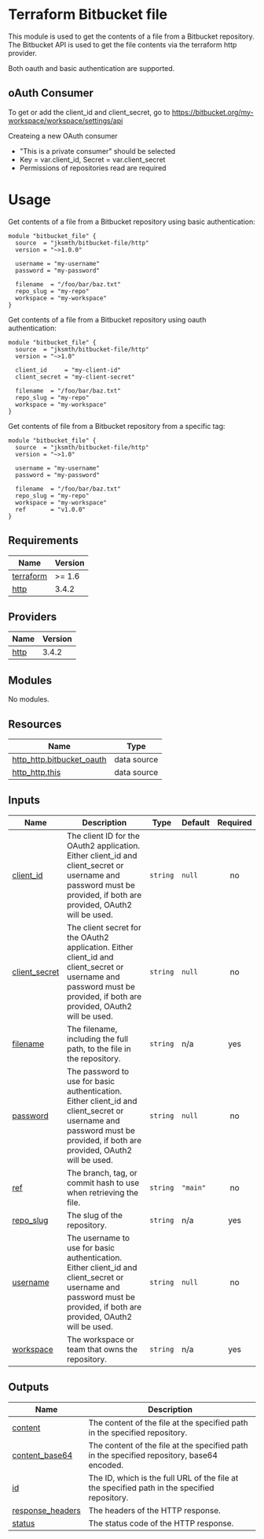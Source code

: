 # Terraform Bitbucket file

This module is used to get the contents of a file from a Bitbucket repository. The Bitbucket API is used to get the file contents via the terraform http provider.

Both oauth and basic authentication are supported.

## oAuth Consumer
To get or add the client_id and client_secret, go to https://bitbucket.org/my-workspace/workspace/settings/api

Createing a new OAuth consumer
- "This is a private consumer" should be selected
- Key = var.client_id, Secret = var.client_secret
- Permissions of repositories read are required

# Usage

Get contents of a file from a Bitbucket repository using basic authentication:
```hcl
module "bitbucket_file" {
  source  = "jksmth/bitbucket-file/http"
  version = "~>1.0.0"

  username = "my-username"
  password = "my-password"

  filename  = "/foo/bar/baz.txt"
  repo_slug = "my-repo"
  workspace = "my-workspace"
}
```

Get contents of a file from a Bitbucket repository using oauth authentication:
```hcl
module "bitbucket_file" {
  source  = "jksmth/bitbucket-file/http"
  version = "~>1.0"

  client_id     = "my-client-id"
  client_secret = "my-client-secret"

  filename  = "/foo/bar/baz.txt"
  repo_slug = "my-repo"
  workspace = "my-workspace"
}
```

Get contents of file from a Bitbucket repository from a specific tag:
```hcl
module "bitbucket_file" {
  source  = "jksmth/bitbucket-file/http"
  version = "~>1.0"

  username = "my-username"
  password = "my-password"

  filename  = "/foo/bar/baz.txt"
  repo_slug = "my-repo"
  workspace = "my-workspace"
  ref       = "v1.0.0"
}
```

<!-- BEGINNING OF PRE-COMMIT-TERRAFORM DOCS HOOK -->
## Requirements

| Name | Version |
|------|---------|
| <a name="requirement_terraform"></a> [terraform](#requirement\_terraform) | >= 1.6 |
| <a name="requirement_http"></a> [http](#requirement\_http) | 3.4.2 |

## Providers

| Name | Version |
|------|---------|
| <a name="provider_http"></a> [http](#provider\_http) | 3.4.2 |

## Modules

No modules.

## Resources

| Name | Type |
|------|------|
| [http_http.bitbucket_oauth](https://registry.terraform.io/providers/hashicorp/http/3.4.2/docs/data-sources/http) | data source |
| [http_http.this](https://registry.terraform.io/providers/hashicorp/http/3.4.2/docs/data-sources/http) | data source |

## Inputs

| Name | Description | Type | Default | Required |
|------|-------------|------|---------|:--------:|
| <a name="input_client_id"></a> [client\_id](#input\_client\_id) | The client ID for the OAuth2 application. Either client\_id and client\_secret or username and password must be<br>provided, if both are provided, OAuth2 will be used. | `string` | `null` | no |
| <a name="input_client_secret"></a> [client\_secret](#input\_client\_secret) | The client secret for the OAuth2 application. Either client\_id and client\_secret or username and password must be<br>provided, if both are provided, OAuth2 will be used. | `string` | `null` | no |
| <a name="input_filename"></a> [filename](#input\_filename) | The filename, including the full path, to the file in the repository. | `string` | n/a | yes |
| <a name="input_password"></a> [password](#input\_password) | The password to use for basic authentication. Either client\_id and client\_secret or username and password must be<br>provided, if both are provided, OAuth2 will be used. | `string` | `null` | no |
| <a name="input_ref"></a> [ref](#input\_ref) | The branch, tag, or commit hash to use when retrieving the file. | `string` | `"main"` | no |
| <a name="input_repo_slug"></a> [repo\_slug](#input\_repo\_slug) | The slug of the repository. | `string` | n/a | yes |
| <a name="input_username"></a> [username](#input\_username) | The username to use for basic authentication. Either client\_id and client\_secret or username and password must be<br>provided, if both are provided, OAuth2 will be used. | `string` | `null` | no |
| <a name="input_workspace"></a> [workspace](#input\_workspace) | The workspace or team that owns the repository. | `string` | n/a | yes |

## Outputs

| Name | Description |
|------|-------------|
| <a name="output_content"></a> [content](#output\_content) | The content of the file at the specified path in the specified repository. |
| <a name="output_content_base64"></a> [content\_base64](#output\_content\_base64) | The content of the file at the specified path in the specified repository, base64 encoded. |
| <a name="output_id"></a> [id](#output\_id) | The ID, which is the full URL of the file at the specified path in the specified repository. |
| <a name="output_response_headers"></a> [response\_headers](#output\_response\_headers) | The headers of the HTTP response. |
| <a name="output_status"></a> [status](#output\_status) | The status code of the HTTP response. |
<!-- END OF PRE-COMMIT-TERRAFORM DOCS HOOK -->
